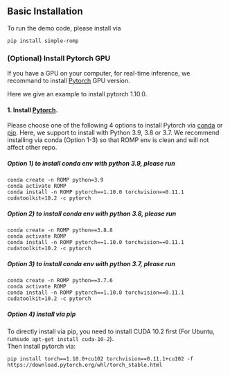 ## Basic Installation

To run the demo code, please install via
```
pip install simple-romp
```

### (Optional) Install Pytorch GPU

If you have a GPU on your computer, for real-time inference, we recommand to install [Pytorch](https://pytorch.org/) GPU version. 

Here we give an example to install pytorch 1.10.0. 

#### 1. Install [Pytorch](https://pytorch.org/).
Please choose one of the following 4 options to install Pytorch via [conda](https://docs.conda.io/en/latest/miniconda.html) or [pip](https://pip.pypa.io/en/stable). 
Here, we support to install with Python 3.9, 3.8 or 3.7. 
We recommend installing via conda (Option 1-3) so that ROMP env is clean and will not affect other repo.  

##### Option 1) to install conda env with python 3.9, please run
```
conda create -n ROMP python=3.9
conda activate ROMP  
conda install -n ROMP pytorch==1.10.0 torchvision==0.11.1 cudatoolkit=10.2 -c pytorch  
```
##### Option 2) to install conda env with python 3.8, please run
```
conda create -n ROMP python==3.8.8  
conda activate ROMP  
conda install -n ROMP pytorch==1.10.0 torchvision==0.11.1 cudatoolkit=10.2 -c pytorch  
```

##### Option 3) to install conda env with python 3.7, please run
```
conda create -n ROMP python==3.7.6  
conda activate ROMP  
conda install -n ROMP pytorch==1.10.0 torchvision==0.11.1 cudatoolkit=10.2 -c pytorch  
```

##### Option 4) install via pip
To directly install via pip, you need to install CUDA 10.2 first (For Ubuntu, run`sudo apt-get install cuda-10-2`).  
Then install pytorch via:  
```
pip install torch==1.10.0+cu102 torchvision==0.11.1+cu102 -f https://download.pytorch.org/whl/torch_stable.html
```